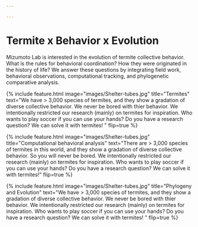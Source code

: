 ```yaml
---

---
```

# Termite x Behavior x Evolution
Mizumoto Lab is interested in the evolution of termite collective behavior. What is the rules for behavioral coordination? How they were originated in the history of life? We answer these questions by integrating field work, behavioral observations, computational tracking, and phylogenetic comparative analysis.  

{%
  include feature.html
  image="images/Shelter-tubes.jpg"
  title="Termites"
  text="We have > 3,000 species of termites, and they show a gradation of diverse collective behavior. We never be bored with thier behavior. We intentionally restricted our research (mainly) on termites for inspiration. Who wants to play soccer if you can use your hands? Do you have a research question? We can solve it with termites!  "
  flip=true
%}

{%
  include feature.html
  image="images/Shelter-tubes.jpg"
  title="Computational behavioral analysis"
  text="There are > 3,000 species of termites in this world, and they show a gradation of diverse collective behavior. So you will never be bored.
We intentionally restricted our research (mainly) on termites for inspiration. Who wants to play soccer if you can use your hands? Do you have a research question? We can solve it with termites!"
  flip=true
%}

{%
  include feature.html
  image="images/Shelter-tubes.jpg"
  title="Phylogeny and Evolution"
  text="We have > 3,000 species of termites, and they show a gradation of diverse collective behavior. We never be bored with thier behavior. We intentionally restricted our research (mainly) on termites for inspiration. Who wants to play soccer if you can use your hands? Do you have a research question? We can solve it with termites!  "
  flip=true
%}



